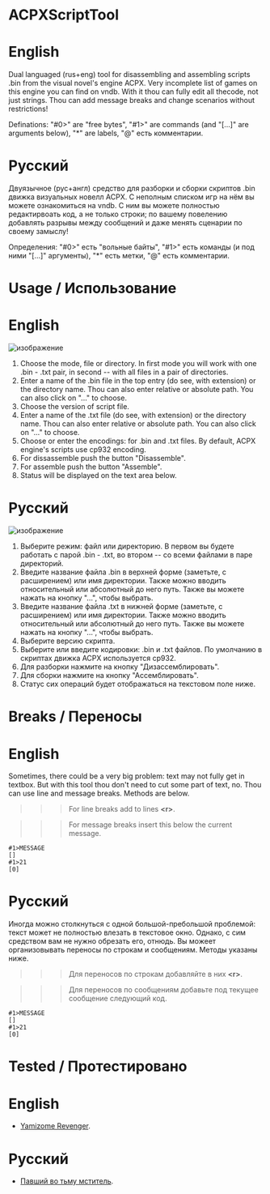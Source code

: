 # ACPXScriptTool
# English
Dual languaged (rus+eng) tool for disassembling and assembling scripts .bin from the visual novel's engine ACPX. Very incomplete list of games on this engine you can find on vndb. With it thou can fully edit all thecode, not just strings. Thou can add message breaks and change scenarios without restrictions!

Definations: "#0>" are "free bytes", "#1>" are commands (and "[...]" are arguments below), "*" are labels, "@" есть комментарии.

# Русский
Двуязычное (рус+англ) средство для разборки и сборки скриптов .bin движка визуальных новелл ACPX. С неполным списком игр на нём вы можете ознакомиться на vndb. С ним вы можете полностью редактирвоать код, а не только строки; по вашему повелению добавлять разрывы между сообщений и даже менять сценарии по своему замыслу!

Определения: "#0>" есть "вольные байты", "#1>" есть команды (и под ними "[...]" аргументы), "*" есть метки, "@" есть комментарии.

# Usage / Использование
# English
![изображение](https://user-images.githubusercontent.com/66121918/214245322-3512616e-17c5-4008-b2d4-a78d4689fc89.png)

1. Choose the mode, file or directory. In first mode you will work with one .bin - .txt pair, in second -- with all files in a pair of directories.
2. Enter a name of the .bin file in the top entry (do see, with extension) or the directory name. Thou can also enter relative or absolute path. You can also click on "..." to choose.
3. Choose the version of script file.
4. Enter a name of the .txt file (do see, with extension) or the directory name. Thou can also enter relative or absolute path. You can also click on "..." to choose.
5. Choose or enter the encodings: for .bin and .txt files. By default, ACPX engine's scripts use cp932 encoding.
6. For dissassemble push the button "Disassemble".
7. For assemble push the button "Assemble".
8. Status will be displayed on the text area below.

# Русский
![изображение](https://user-images.githubusercontent.com/66121918/214245251-cecf372e-2a5d-49d4-ab9d-f2e443d82798.png)

1. Выберите режим: файл или директорию. В первом вы будете работать с парой .bin - .txt, во втором -- со всеми файлами в паре директорий.
2. Введите название файла .bin в верхней форме (заметьте, с расширением) или имя директории. Также можно вводить относительный или абсолютный до него путь. Также вы можете нажать на кнопку "...", чтобы выбрать.
3. Введите название файла .txt в нижней форме (заметьте, с расширением) или имя директории. Также можно вводить относительный или абсолютный до него путь. Также вы можете нажать на кнопку "...", чтобы выбрать.
4. Выберите версию скрипта.
5. Выберите или введите кодировки: .bin и .txt файлов. По умолчанию в скриптах движка ACPX используется cp932.
6. Для разборки нажмите на кнопку "Дизассемблировать".
7. Для сборки нажмите на кнопку "Ассемблировать".
8. Статус сих операций будет отображаться на текстовом поле ниже.

# Breaks / Переносы
# English
Sometimes, there could be a very big problem: text may not fully get in textbox. But with this tool thou don't need to cut some part of text, no. Thou can use line and message breaks. Methods are below.
>>> For line breaks add to lines **\<r\>**.

>>> For message breaks insert this below the current message.

```
#1>MESSAGE 
[]
#1>21 
[0]
```

# Русский
Иногда можно столкнуться с одной большой-пребольшой проблемой: текст может не полностью влезать в текстовое окно. Однако, с сим средством вам не нужно обрезать его, отнюдь. Вы можеет организовывать переносы по строкам и сообщениям. Методы указаны ниже.
>>> Для переносов по строкам добавляйте в них **\<r\>**.

>>>Для переносов по сообщениям добавьте под текущее сообщение следующий код.

```
#1>MESSAGE 
[]
#1>21 
[0]
```

# Tested / Протестировано
# English
- [Yamizome Revenger](https://vndb.org/v22739).

# Русский
- [Павший во тьму мститель](https://vndb.org/v22739).
